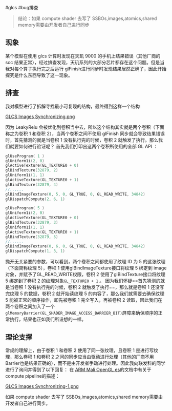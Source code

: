 #glcs #bug排查

> 结论：如果 compute shader 去写了 SSBOs,images,atomics,shared memory需要由开发者自己进行同步

## 现象
某个模型在使用 glcs 计算时发现在天玑 9000 的手机上结果错误（其他厂商的 soc 结果正常），经过排查发现，天玑系列的大部分芯片都存在这个问题。但是当我对每个算子执行完之后运行 glFinish进行同步时发现结果居然正确了，因此开始探究是什么东西导致了这一现象。
## 排查
我对模型进行了拆解寻找最小可复现的结构，最终得到这样一个结构

[GLCS Images Synchronizing.png](/_imgs/GLCSImagesSynchronizing.png)

因为 LeakyRelu 会被优化到卷积当中去，所以这个结构其实就是两个卷积（下面称之为卷积 1 和卷积 2），当两个卷积之间不使用 glFinish 同步就会导致结果错误时，首先猜测的就是当卷积 1 没有执行完的时候，卷积 2 就触发了执行。那么我们就要如何进行验证呢？
首先我们打印出这两个卷积所使用的全部 GL API ：
```C++
glUseProgram( 1 )
glUniform1i(2, 0)
glActiveTexture(GL_TEXTURE0 + 0)
glBindTexture(32879, 2)
glUniform1i(1, 1)
glActiveTexture(GL_TEXTURE0 + 1)
glBindTexture(32879, 4)
//......
glBindImageTexture(0, 5, 0, GL_TRUE, 0, GL_READ_WRITE, 34842)
glDispatchCompute(2, 6, 1)

glUseProgram( 5 )
glUniform1i(2, 0)
glActiveTexture(GL_TEXTURE0 + 0)
glBindTexture(32879, 3)
glUniform1i(1, 1)
glActiveTexture(GL_TEXTURE0 + 1)
glBindTexture(32879, 5)
//......
glBindImageTexture(0, 6, 0, GL_TRUE, 0, GL_READ_WRITE, 34842)
glDispatchCompute(1, 3, 1)
```
抛开无关紧要的参数，可以看到，两个卷积之间都使用了纹理 ID 为 5 的这张纹理（下面简称纹理 5），卷积 1 使用glBindImageTexture接口将纹理 5 绑定到 image对象，并赋予了GL_READ_WRITE权限，卷积 2 使用了glBindTexture接口将纹理 5 绑定到了卷积 2 的纹理对象`GL_TEXTURE0 + 1` 。
因为我们怀疑==首先猜测的就是当卷积 1 没有执行完的时候，卷积 2 就触发了执行==，那么就是卷积 1 还没写完纹理 5 的数据，卷积 2 就开始读纹理 5 的内容了，那么我们就需要去确保纹理 5 能被正常的顺序操作，即先被卷积 1 完全写入，再被卷积 2 读取，因此我们在两个卷积之间加入了一个`glMemoryBarrier(GL_SHADER_IMAGE_ACCESS_BARRIER_BIT)`屏障来确保顺序的正常执行，结果也正如我们所设想的一样。
## 理论支撑
常规的理解上，由于卷积 1 和卷积 2 使用了同一张纹理，且卷积 1 是进行写纹理，那么卷积 1 和卷积 2 之间的同步应当由驱动进行处理（其他的厂商不用Barrier也是结果正确的），而不是由开发者手动进行处理。因此我向联发科的同学进行了询问并得到了以下回复：
在 [ARM Mali OpenGL es](https://arm-software.github.io/opengl-es-sdk-for-android/compute_intro.html#computeMemory)的文档中有关于compute pipeline的描述：

[GLCS Images Synchronizing-1.png](/_imgs/GLCSImagesSynchronizing-1.png)

如果 compute shader 去写了 SSBOs,images,atomics,shared memory需要由开发者自己进行同步。